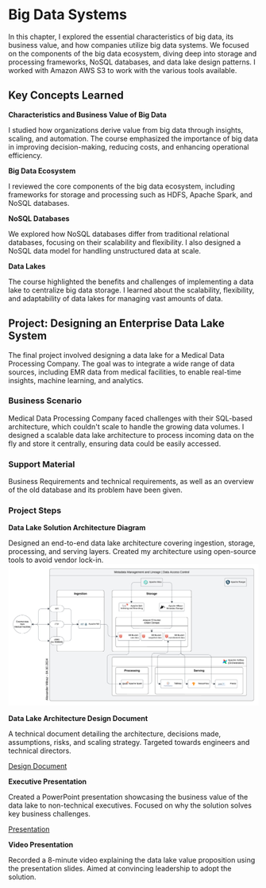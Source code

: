 # Big Data Systems

In this chapter, I explored the essential characteristics of big data, its business value, and how companies utilize big data systems.
We focused on the components of the big data ecosystem, diving deep into storage and processing frameworks, NoSQL databases, and data lake design patterns.
I worked with Amazon AWS S3 to work with the various tools available.

## Key Concepts Learned

**Characteristics and Business Value of Big Data**

I studied how organizations derive value from big data through insights, scaling, and automation. The course emphasized the importance of big data in improving decision-making, reducing costs, and enhancing operational efficiency.

**Big Data Ecosystem**

I reviewed the core components of the big data ecosystem, including frameworks for storage and processing such as HDFS, Apache Spark, and NoSQL databases.

**NoSQL Databases**

We explored how NoSQL databases differ from traditional relational databases, focusing on their scalability and flexibility. I also designed a NoSQL data model for handling unstructured data at scale.

**Data Lakes**

The course highlighted the benefits and challenges of implementing a data lake to centralize big data storage. I learned about the scalability, flexibility, and adaptability of data lakes for managing vast amounts of data.

## Project: Designing an Enterprise Data Lake System

The final project involved designing a data lake for a Medical Data Processing Company.
The goal was to integrate a wide range of data sources, including EMR data from medical facilities, to enable real-time insights, machine learning, and analytics.

### Business Scenario

Medical Data Processing Company faced challenges with their SQL-based architecture, which couldn't scale to handle the growing data volumes.
I designed a scalable data lake architecture to process incoming data on the fly and store it centrally, ensuring data could be easily accessed.

### Support Material

Business Requirements and technical requirements, as well as an overview of the old database and its problem have been given.

### Project Steps

**Data Lake Solution Architecture Diagram**

Designed an end-to-end data lake architecture covering ingestion, storage, processing, and serving layers. Created my architecture using open-source tools to avoid vendor lock-in.
![PLAN](./IMG/DataLakeSolutionArchitectureDiagram.png)

**Data Lake Architecture Design Document**

A technical document detailing the architecture, decisions made, assumptions, risks, and scaling strategy. Targeted towards engineers and technical directors.

<a href="DataLakeArchitectureDesign.docx">Design Document</a>

**Executive Presentation**

Created a PowerPoint presentation showcasing the business value of the data lake to non-technical executives. Focused on why the solution solves key business challenges.

<a href="DataLakeExecutivePresentation.pptx">Presentation</a>

**Video Presentation**

Recorded a 8-minute video explaining the data lake value proposition using the presentation slides. Aimed at convincing leadership to adopt the solution.
